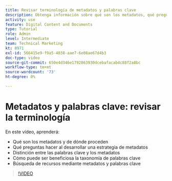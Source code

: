 ```yaml
---
title: Revisar terminología de metadatos y palabras clave
description: Obtenga información sobre qué son los metadatos, qué preguntas se deben hacer al desarrollar una estrategia de metadatos y más en [!UICONTROL DAM de Workfront].
activity: use
feature: Digital Content and Documents
type: Tutorial
role: Admin
level: Intermediate
team: Technical Marketing
kt: 8971
exl-id: 566415e9-f9a5-4038-aae7-6e08ae67d4b3
doc-type: video
source-git-commit: 650e4d346e1792863930dcebafacab4c88f2a8bc
workflow-type: tm+mt
source-wordcount: '73'
ht-degree: 0%

---
```


# Metadatos y palabras clave: revisar la terminología

En este vídeo, aprenderá:

* Qué son los metadatos y de dónde proceden
* Qué preguntas hacer al desarrollar una estrategia de metadatos
* Distinción entre las palabras clave y los metadatos
* Cómo puede ser beneficiosa la taxonomía de palabras clave
* Búsqueda de recursos mediante metadatos y palabras clave

>[!VIDEO](https://video.tv.adobe.com/v/335234/?quality=12&learn=on)
